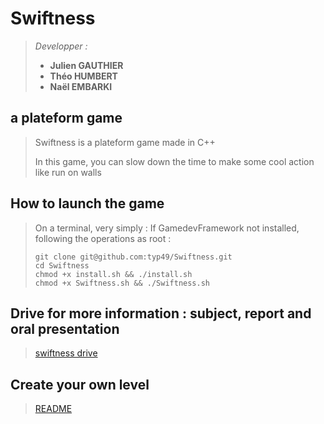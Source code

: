 # Swiftness

> *Developper :*
>
>- **Julien GAUTHIER**
>- **Théo HUMBERT**
>- **Naël EMBARKI**

## a plateform game

>
> Swiftness is a plateform game made in C++
>
> In this game, you can slow down the time to make some cool action like run on walls
>
>

## How to launch the game

>
> On a terminal, very simply :
>If GamedevFramework not installed, following the operations as root :
> ```shell
> git clone git@github.com:typ49/Swiftness.git
> cd Swiftness
> chmod +x install.sh && ./install.sh
> chmod +x Swiftness.sh && ./Swiftness.sh
> ```

## Drive for more information : subject, report and oral presentation

>
>[swiftness drive](https://drive.google.com/drive/folders/16ODVQ7G3J1YIQv3sixIpFKG12zuZQAn5?usp=sharing)
>

## Create your own level

>
>[README](./ressources/Levels/README.md)
>
